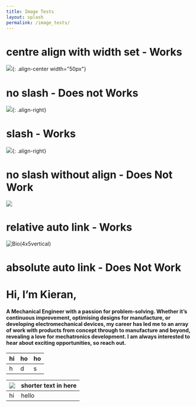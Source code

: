 ```yaml
---
title: Image Tests
layout: splash
permalink: /image_tests/
---
```


# centre align with width set - Works
![](/assets/images/Bio(4x5vertical).png){: .align-center width="50px"}


# no slash - Does not Works
![](assets/images/Bio(4x5vertical).png){: .align-right}

# slash - Works
![](/assets/images/Bio(4x5vertical).png){: .align-right}

# no slash without align - Does Not Work
![](assets/images/Bio(4x5vertical).png)

# relative auto link - Works

![Bio(4x5vertical)](../assets/images/Bio(4x5vertical).png)

# absolute auto link - Does Not Work


# Hi, I’m Kieran,

#### A Mechanical Engineer with a passion for problem-solving. Whether it’s continuous improvement, optimising designs for manufacture, or developing electromechanical devices, my career has led me to an array of work with products from concept through to manufacture and beyond, revealing a love for mechatronics development. I am always interested to hear about exciting opportunities, so reach out.


|hi |ho |ho
---|---|---
h | d | s 


| ![](/assets/images/Bio(4x5vertical).png) | shorter text in here |
| ---- | ---- |
| hi | hello |
 
